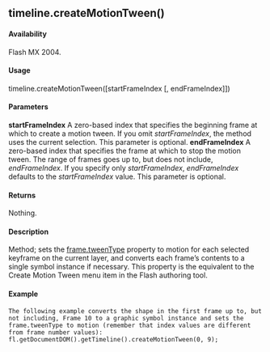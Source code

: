## timeline.createMotionTween()

#### Availability

Flash MX 2004.

#### Usage

timeline.createMotionTween(\[startFrameIndex \[, endFrameIndex\]\])

#### Parameters

**startFrameIndex** A zero-based index that specifies the beginning frame at which to create a motion tween. If you omit *startFrameIndex*, the method uses the current selection. This parameter is optional.
**endFrameIndex** A zero-based index that specifies the frame at which to stop the motion tween. The range of frames goes up to, but does not include, *endFrameIndex*. If you specify only *startFrameIndex*, *endFrameIndex* defaults to the *startFrameIndex* value. This parameter is optional.

#### Returns

Nothing.

#### Description

Method; sets the [frame.tweenType](#_bookmark641) property to motion for each selected keyframe on the current layer, and converts each frame’s contents to a single symbol instance if necessary. This property is the equivalent to the Create Motion Tween menu item in the Flash authoring tool.

#### Example

```
The following example converts the shape in the first frame up to, but not including, Frame 10 to a graphic symbol instance and sets the frame.tweenType to motion (remember that index values are different from frame number values):
fl.getDocumentDOM().getTimeline().createMotionTween(0, 9);

```